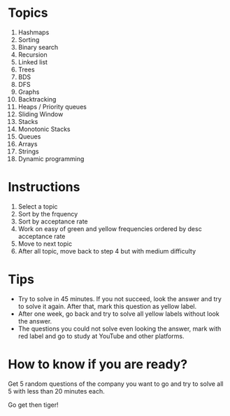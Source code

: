 

# Topics

1. Hashmaps
2. Sorting
3. Binary search
4. Recursion
5. Linked list
6. Trees
7. BDS
8. DFS
9. Graphs
10. Backtracking
11. Heaps / Priority queues
12. Sliding Window
13. Stacks
14. Monotonic Stacks
15. Queues
16. Arrays
17. Strings
18. Dynamic programming

# Instructions

1. Select a topic
2. Sort by the frquency
3. Sort by acceptance rate
4. Work on easy of green and yellow frequencies ordered by desc acceptance rate
5. Move to next topic
6. After all topic, move back to step 4 but with medium difficulty

# Tips

- Try to solve in 45 minutes. If you not succeed, look the answer and try to solve it again. After that, mark this question as yellow label.
- After one week, go back and try to solve all yellow labels without look the answer.
- The questions you could not solve even looking the answer, mark with red label and go to study at YouTube and other platforms.

# How to know if you are ready?

Get 5 random questions of the company you want to go and try to solve all 5 with less than 20 minutes each.


Go get then tiger!
